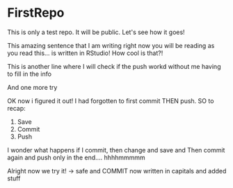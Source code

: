 # FirstRepo
This is only a test repo. It will be public. Let's see how it goes!

This amazing sentence that I am writing right now you will be reading as you read this... is written in RStudio! How cool is that?!

This is another line where I will check if the push workd without me having to fill in the info

And one more try

OK now i figured it out! I had forgotten to first commit THEN push. SO to recap:

1) Save
2) Commit
3) Push

I wonder what happens if I commit, then change and save and Then commit again and push only in the end.... hhhhmmmmm

Alright now we try it! -> safe and COMMIT now written in capitals and added stuff